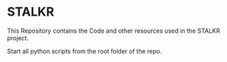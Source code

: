 # STALKR

This Repository contains the Code and other resources used in the STALKR project.


Start all python scripts from the root folder of the repo.
